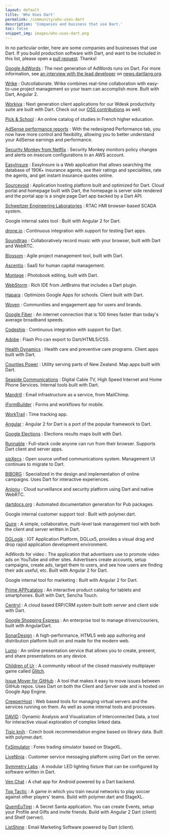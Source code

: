 ```yaml
---
layout: default
title: 'Who Uses Dart'
permalink: /community/who-uses-dart
description: 'Companies and business that use Dart.'
toc: false
snippet_img: images/who-uses-dart.png
---
```


In no particular order, here are some companies and businesses that use Dart.
If you build production software with Dart, and want
to be included in this list, please open a
[pull request](https://github.com/dart-lang/site-www/blob/master/src/community/who-uses-dart.md).
Thanks!

<div class="who-uses-list" markdown="1">

[Google AdWords](http://adwords.blogspot.com/2016/03/redesigning-adwords-for-the-mobile-first-marketer.html)
: The next generation of AdWords runs on Dart. For more information,
  see [an interview with the lead developer](http://news.dartlang.org/2016/03/the-new-adwords-ui-uses-dart-we-asked.html)
  on [news.dartlang.org](http://news.dartlang.org/).

[Wrike](https://www.wrike.com/)
: Outcollaborate. Wrike combines real-time collaboration with easy-to-use
  project management so your team can accomplish more.
  Built with Dart, <nobr>Angular 2</nobr>.

[Workiva](https://www.workiva.com/)
: Next generation client applications for our Wdesk productivity suite are
  built with Dart. Check out our
  [OSS contributions](https://pub.dartlang.org/search?q=workiva) as well.

[Pick & School](https://www.picknschool.com)
: An online catalog of studies in French higher education.

[AdSense performance reports](http://adsense.blogspot.co.uk/2015/04/new-adsense-performance-reports.html)
: With the redesigned Performance tab, you now have more control and flexibility,
  allowing you to better understand your AdSense earnings and performance.

[Security Monkey from Netflix](https://github.com/Netflix/security_monkey)
: Security Monkey monitors policy changes and alerts on insecure configurations
  in an AWS account.

[EasyInsure](https://www.easy.insure)
: EasyInsure is a Web application that allows searching the database of 190K+
  insurance agents, see their ratings and specialities, rate the agents,
  and get instant insurance quotes online.

[Sourcevoid](https://www.sourcevoid.com/)
: Application hosting platform built and optimized for Dart.
  Cloud portal and homepage built with Dart, the homepage is server side
  rendered and the portal app is a single page Dart app backed by a Dart API.

[Schweitzer Engineering Laboratories](https://selinc.com/products/5035/)
: RTAC HMI browser-based SCADA system.

Google internal sales tool
: Built with Angular 2 for Dart.

[drone.io](http://drone.io)
: Continuous integration with support for testing Dart apps.

[Soundtrap](https://www.soundtrap.com/)
: Collaboratively record music with your browser, built with Dart and WebRTC.

[Blossom](https://www.blossom.io/)
: Agile project management tool, built with Dart.

[Ascentis](http://www.ascentis.com/)
: SaaS for human capital management.

[Montage](http://www.montagebook.com/)
: Photobook editing, built with Dart.

[WebStorm](http://blog.jetbrains.com/webstorm/2013/11/webstorm-7-0-2-is-available/)
: Rich IDE from JetBrains that includes a Dart plugin.

[Hapara](http://hapara.com/)
: Optimizes Google Apps for schools. Client built with Dart.

[Woven](http://www.woven.org/)
: Communities and engagement app for users and brands.

[Google Fiber](https://fiber.google.com/about/)
: An internet connection that is 100 times faster than
  today's average broadband speeds.

[Codeship](https://www.codeship.io/)
: Continuous integration with support for Dart.

[Adobe](https://toolkitfordart.github.io/)
: Flash Pro can export to Dart/HTML5/CSS.

[Health Dynamics](http://www.healthdynamics.com/)
: Health care and preventive care programs. Client apps built with Dart.

[Counties Power](http://www.countiespower.com/)
: Utility serving parts of New Zealand. Map apps built with Dart.

[Seaside Communications](http://www.seaside.ns.ca/)
: Digital Cable TV, High Speed Internet and Home Phone Services. Internal
  tools built with Dart.

[Mandrill](http://mandrill.com/)
: Email infrastructure as a service, from MailChimp.

[iFormBuilder](https://www.iformbuilder.com/)
: Forms and workflows for mobile.

[WorkTrail](https://worktrail.net)
: Time tracking app.

[Angular](https://github.com/angular/angular.dart)
: Angular 2 for Dart is a port of the popular framework to Dart.

[Google Elections](http://news.dartlang.org/2013/09/googles-german-election-map-powered-by.html)
: Elections results maps built with Dart.

[Runnable](http://runnable.com)
: Full-stack code anyone can run from their browser. Supports Dart client
  and server apps.

[sipXecs](http://sipfoundry.org)
: Open source unified communications system. Management UI continues to migrate
  to Dart.

[BIBORG](http://www.biborg.com/)
: Specialized in the design and implementation of online campaigns. Uses
  Dart for interactive experiences.

[Anionu](http://sourcey.com/anionu/)
: Cloud surveillance and security platform using Dart and native WebRTC.

[dartdocs.org](http://www.dartdocs.org)
: Automated documentation generation for Pub packages.

Google internal customer support tool
: Built with polymer.dart.

[Quire](https://quire.io/)
: A simple, collaborative, multi-level task management tool with both the
  client and server written in Dart.

[DGLogik](http://www.dglogik.com/)
: IOT Application Platform, DGLux5, provides a visual drag and drop rapid
  application development environment.

AdWords for video
: The application that advertisers use to promote video ads on YouTube
  and other sites. Advertisers create accounts, setup campaigns, create ads,
  target them to users, and see how users are finding their ads useful, etc.
  Built with Angular 2 for Dart.

Google internal tool for marketing
: Built with Angular 2 for Dart.

[Prime APPcatalog](http://www.primeapp.it/en)
: An interactive product catalog for tablets and smartphones. Built with Dart,
  Sencha Touch.

[Centryl](http://www.centryl.com)
: A cloud based ERP/CRM system built both server and client side with Dart.

[Google Shopping Express](https://www.google.com/shopping/express/)
: An enterprise tool to manage drivers/couriers, built with AngularDart.

[SonarDesign](http://www.sonardesign.com)
: A high-performance, HTML5 web app authoring and distribution platform built
  on and made for the modern web.

[Lumo](http://lumo.sonardesign.com)
: An online presentation service that allows you to create, present,
  and share presentations on any device.

[Children of Ur](http://www.childrenofur.com/)
: A community reboot of the closed massively multiplayer game called
  [Glitch](http://glitchthegame.com).

[Issue Mover for GitHub](https://github-issue-mover.appspot.com/)
: A tool that makes it easy to move issues between GitHub repos.
  Uses Dart on both the Client and Server side and is hosted on
  Google App Engine.

[CreeperHost](http://www.creeperhost.net/)
: Web based tools for managing virtual servers and the services running on them.
  As well as some internal tools and processes.

[DAVID](https://github.com/ins0m/DAVID)
: Dynamic Analysis and Visualization of Interconnected Data,
  a tool for interactive visual exploration of complex linked data.

[Tisíc knih](http://tisicknih.cz/)
: Czech book recommendation engine based on library data. Built with polymer.dart.

[FxSimulator](http://fxsimulator.com/)
: Forex trading simulator based on StageXL.

[LiveNinja](https://liveninja.com/)
: Customer service messaging platform using Dart on the server.

[Symmetry Labs](http://app.symmetry-labs.com/)
: A modular LED lighting fixture that can be configured by software written
  in Dart.

[Ven Chat](https://www.ven.chat)
: A chat app for Android powered by a Dart backend.

[Top Tactic](https://top-tactic.com)
: A game in which you train neural networks to play soccer against other
players' teams. Build with polymer.dart and StageXL.

[QuemEuTirei](http://www.quemeutirei.com.br)
: A Secret Santa application. You can create Events, setup your Profile and
Gifts and invite friends. Build with Angular 2 Dart (client) and Shelf (server).

[ListShine](https://www.listshine.com)
: Email Marketing Software powered by Dart (client).
</div>
